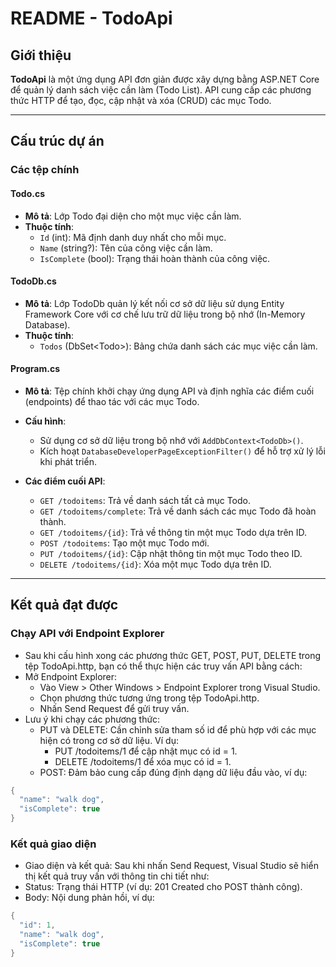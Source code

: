 # README - TodoApi  

## Giới thiệu  
**TodoApi** là một ứng dụng API đơn giản được xây dựng bằng ASP.NET Core để quản lý danh sách việc cần làm (Todo List). API cung cấp các phương thức HTTP để tạo, đọc, cập nhật và xóa (CRUD) các mục Todo.  

---  

## Cấu trúc dự án  

### Các tệp chính  

#### **Todo.cs**  
- **Mô tả**: Lớp Todo đại diện cho một mục việc cần làm.  
- **Thuộc tính**:  
  - `Id` (int): Mã định danh duy nhất cho mỗi mục.  
  - `Name` (string?): Tên của công việc cần làm.  
  - `IsComplete` (bool): Trạng thái hoàn thành của công việc.  

#### **TodoDb.cs**  
- **Mô tả**: Lớp TodoDb quản lý kết nối cơ sở dữ liệu sử dụng Entity Framework Core với cơ chế lưu trữ dữ liệu trong bộ nhớ (In-Memory Database).  
- **Thuộc tính**:  
  - `Todos` (DbSet\<Todo>): Bảng chứa danh sách các mục việc cần làm.  

#### **Program.cs**  
- **Mô tả**: Tệp chính khởi chạy ứng dụng API và định nghĩa các điểm cuối (endpoints) để thao tác với các mục Todo.  
- **Cấu hình**:  
  - Sử dụng cơ sở dữ liệu trong bộ nhớ với `AddDbContext<TodoDb>()`.  
  - Kích hoạt `DatabaseDeveloperPageExceptionFilter()` để hỗ trợ xử lý lỗi khi phát triển.  

- **Các điểm cuối API**:  
  - `GET /todoitems`: Trả về danh sách tất cả mục Todo.  
  - `GET /todoitems/complete`: Trả về danh sách các mục Todo đã hoàn thành.  
  - `GET /todoitems/{id}`: Trả về thông tin một mục Todo dựa trên ID.  
  - `POST /todoitems`: Tạo một mục Todo mới.  
  - `PUT /todoitems/{id}`: Cập nhật thông tin một mục Todo theo ID.  
  - `DELETE /todoitems/{id}`: Xóa một mục Todo dựa trên ID.  

---  
## Kết quả đạt được
### Chạy API với Endpoint Explorer
- Sau khi cấu hình xong các phương thức GET, POST, PUT, DELETE trong tệp TodoApi.http, bạn có thể thực hiện các truy vấn API bằng cách:
- Mở Endpoint Explorer:
   - Vào View > Other Windows > Endpoint Explorer trong Visual Studio.
   - Chọn phương thức tương ứng trong tệp TodoApi.http.
   - Nhấn Send Request để gửi truy vấn.
- Lưu ý khi chạy các phương thức:
   - PUT và DELETE: Cần chỉnh sửa tham số id để phù hợp với các mục hiện có trong cơ sở dữ liệu. Ví dụ:
      - PUT /todoitems/1 để cập nhật mục có id = 1.
      - DELETE /todoitems/1 để xóa mục có id = 1.
   - POST: Đảm bảo cung cấp đúng định dạng dữ liệu đầu vào, ví dụ:

```csharp
{
  "name": "walk dog",
  "isComplete": true
}
```
### Kết quả giao diện
- Giao diện và kết quả: Sau khi nhấn Send Request, Visual Studio sẽ hiển thị kết quả truy vấn với thông tin chi tiết như:
- Status: Trạng thái HTTP (ví dụ: 201 Created cho POST thành công).
- Body: Nội dung phản hồi, ví dụ:
```csharp
{
  "id": 1,
  "name": "walk dog",
  "isComplete": true
}
```
